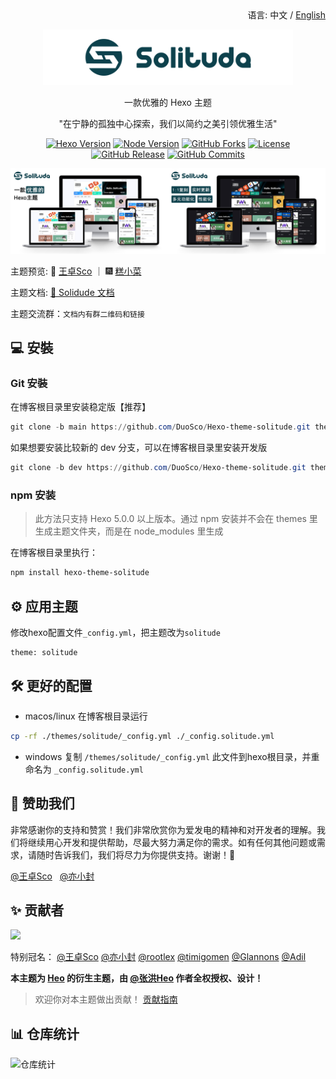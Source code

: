<div align="right">
  语言:
  中文 / 
  <a title="English" href="/README_EN.md">English</a>
</div>

<p align="center"><img width="400" src="./source/img/logo-horizontal_version.png"></p>

<p align="center">一款优雅的 Hexo 主题</p>
<p align="center">"在宁静的孤独中心探索，我们以简约之美引领优雅生活"</p>

<p align="center">
  <a title="Hexo Version" target="_blank" href="https://hexo.io/zh-cn/"><img alt="Hexo Version" src="https://img.shields.io/badge/Hexo-%3E%3D%205.3.0-orange?style=flat"></a>
  <a title="Node Version" target="_blank" href="https://nodejs.org/zh-cn/"><img alt="Node Version" src="https://img.shields.io/badge/Node-%3E%3D%2010.13.0-yellowgreen?style=flat"></a>
  <a title="npm Downloads" target="_blank" href="https://www.npmjs.com/package/hexo-theme-solitude"><img alt="GitHub Forks" src="https://img.shields.io/npm/dt/hexo-theme-solitude?color=red&label=npm"></a>
  <a title="License" target="_blank" href="https://github.com/DuoSco/Hexo-theme-solitude/blob/main/LICENSE"><img alt="License" src="https://img.shields.io/github/license/DuoSco/Hexo-Theme-solitude.svg?style=flat"></a>
  <a title="GitHub Release" target="_blank" href="https://github.com/DuoSco/Hexo-theme-solitude/releases"><img alt="GitHub Release" src="https://img.shields.io/github/v/release/DuoSco/Hexo-theme-solitude?style=flat"></a>
  <a title="GitHub Commits" target="_blank" href="https://github.com/DuoSco/Hexo-Theme-solitude/commits/master"><img alt="GitHub Commits" src="https://img.shields.io/github/commit-activity/m/DuoSco/Hexo-Theme-solitude.svg?style=flat&color=brightgreen&label=commits"></a>
</p>

![](/source/img/solitude-show.jpg)

主题预览: 👋 [王卓Sco](https://blog.wzsco.top/) ｜ 🎆 [糕小菜](https://blog.kaixed.com/)

主题文档:  [📖 Solidude 文档](https://docs.wzsco.top/)

主题交流群：`文档内有群二维码和链接`

## 💻 安裝

### Git 安裝

在博客根目录里安装稳定版【推荐】

```powershell
git clone -b main https://github.com/DuoSco/Hexo-theme-solitude.git themes/solitude
```

如果想要安装比较新的 dev 分支，可以在博客根目录里安装开发版

```powershell
git clone -b dev https://github.com/DuoSco/Hexo-theme-solitude.git themes/solitude
```

### npm 安装

> 此方法只支持 Hexo 5.0.0 以上版本。通过 npm 安装并不会在 themes 里生成主题文件夹，而是在 node_modules 里生成

在博客根目录里执行：

```powershell
npm install hexo-theme-solitude
```

## ⚙ 应用主题

修改hexo配置文件`_config.yml`，把主题改为`solitude`

```
theme: solitude
```

## 🛠️ 更好的配置

- macos/linux 在博客根目录运行

```bash
cp -rf ./themes/solitude/_config.yml ./_config.solitude.yml
```

- windows 复制 `/themes/solitude/_config.yml` 此文件到hexo根目录，并重命名为 `_config.solitude.yml`

## 🎁 赞助我们

非常感谢你的支持和赞赏！我们非常欣赏你为爱发电的精神和对开发者的理解。我们将继续用心开发和提供帮助，尽最大努力满足你的需求。如有任何其他问题或需求，请随时告诉我们，我们将尽力为你提供支持。谢谢！🙏

[@王卓Sco](https://afdian.net/a/wleelw0u0) &nbsp;  [@亦小封](https://afdian.net/a/yife68)

## ✨ 贡献者

<a href="https://github.com/DuoSco/Hexo-theme-solitude/graphs/contributors">
  <img src="https://contrib.rocks/image?repo=DuoSco/Hexo-theme-solitude" />
</a>

特别冠名：
[@王卓Sco](https://github.com/wleelw)
[@亦小封](https://github.com/yife68)
[@rootlex](https://github.com/rootlexme)
[@timigomen](https://github.com/timigomen)
[@Glannons](https://github.com/Glannons)
[@Adil](https://github.com/adil-zhang)

**本主题为 [Heo](https://blog.zhheo.com/) 的衍生主题，由 [@张洪Heo](https://github.com/zhheo) 作者全权授权、设计！**

> 欢迎你对本主题做出贡献！ [贡献指南](https://opensource.guide/zh-hans/how-to-contribute/#%E5%A6%82%E4%BD%95%E6%8F%90%E4%BA%A4%E8%B4%A1%E7%8C%AE)

## 📊 仓库统计
![仓库统计](https://repobeats.axiom.co/api/embed/75ec216f1d0b289e1b6a92f585342f3eeeeb0fdd.svg "Repobeats analytics image")
